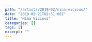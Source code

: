 ```yaml
---
path: "/artists/2019/02/nina-vicious/"
date: "2019-02-21T02:51:00Z"
title: "Nina Vicious"
categories: []
tags: []
excerpt: ""
---
```


